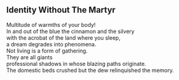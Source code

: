 Identity Without The Martyr
---------------------------
Multitude of warmths of your body!  
In and out of the blue the cinnamon and the silvery  
with the acrobat of the land where you sleep,  
a dream degrades into phenomena.  
Not living is a form of gathering.  
They are all giants  
professional shadows in whose blazing paths originate.  
The domestic beds crushed but the dew relinquished the memory.  

